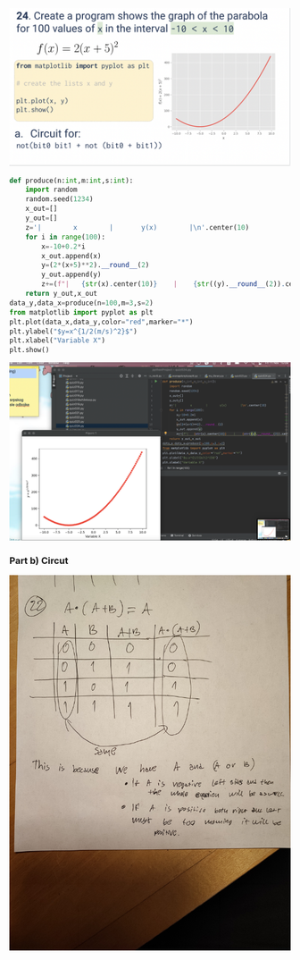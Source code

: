 ![](https://github.com/AleksandarDzudzevic/Unit_2/blob/main/quiz025text.png)
```.py
def produce(n:int,m:int,s:int):
    import random
    random.seed(1234)
    x_out=[]
    y_out=[]
    z='|        x        |       y(x)        |\n'.center(10)
    for i in range(100):
        x=-10+0.2*i
        x_out.append(x)
        y=(2*(x+5)**2).__round__(2)
        y_out.append(y)
        z+=(f"|   {str(x).center(10)}    |    {str((y).__round__(2)).center(10)}     |\n").center(10)
    return y_out,x_out
data_y,data_x=produce(n=100,m=3,s=2)
from matplotlib import pyplot as plt
plt.plot(data_x,data_y,color="red",marker="*")
plt.ylabel("$y=x^{1/2(m/s)^2}$")
plt.xlabel("Variable X")
plt.show()
```
![](https://github.com/AleksandarDzudzevic/Unit_2/blob/main/quiz024test.png)
### Part b) Circut
![](https://github.com/AleksandarDzudzevic/Unit_2/blob/main/quiz022table.jpg)
